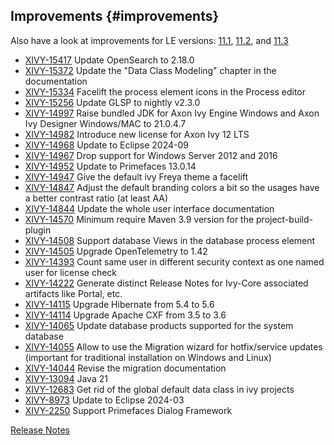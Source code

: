 ## Improvements {#improvements}

Also have a look at improvements for LE versions: [11.1](11.1#improvements), [11.2](11.2#improvements), and [11.3](11.3#improvements)

* [XIVY-15417](https://1ivy.atlassian.net/browse/XIVY-15417) Update OpenSearch to 2.18.0 
* [XIVY-15372](https://1ivy.atlassian.net/browse/XIVY-15372) Update the "Data Class Modeling" chapter in the documentation 
* [XIVY-15334](https://1ivy.atlassian.net/browse/XIVY-15334) Facelift the process element icons in the Process editor 
* [XIVY-15256](https://1ivy.atlassian.net/browse/XIVY-15256) Update GLSP to nightly v2.3.0 
* [XIVY-14997](https://1ivy.atlassian.net/browse/XIVY-14997) Raise bundled JDK for Axon Ivy Engine Windows and Axon Ivy Designer Windows/MAC to 21.0.4.7 
* [XIVY-14982](https://1ivy.atlassian.net/browse/XIVY-14982) Introduce new license for Axon Ivy 12 LTS 
* [XIVY-14968](https://1ivy.atlassian.net/browse/XIVY-14968) Update to Eclipse 2024-09 
* [XIVY-14967](https://1ivy.atlassian.net/browse/XIVY-14967) Drop support for Windows Server 2012 and 2016 
* [XIVY-14952](https://1ivy.atlassian.net/browse/XIVY-14952) Update to Primefaces 13.0.14 
* [XIVY-14947](https://1ivy.atlassian.net/browse/XIVY-14947) Give the default ivy Freya theme a facelift 
* [XIVY-14847](https://1ivy.atlassian.net/browse/XIVY-14847) Adjust the default branding colors a bit so the usages have a better contrast ratio (at least AA) 
* [XIVY-14844](https://1ivy.atlassian.net/browse/XIVY-14844) Update the whole user interface documentation 
* [XIVY-14570](https://1ivy.atlassian.net/browse/XIVY-14570) Minimum require Maven 3.9 version for the project-build-plugin 
* [XIVY-14508](https://1ivy.atlassian.net/browse/XIVY-14508) Support database Views in the database process element 
* [XIVY-14505](https://1ivy.atlassian.net/browse/XIVY-14505) Upgrade OpenTelemetry to 1.42 
* [XIVY-14393](https://1ivy.atlassian.net/browse/XIVY-14393) Count same user in different security context as one named user for license check 
* [XIVY-14222](https://1ivy.atlassian.net/browse/XIVY-14222) Generate distinct Release Notes for Ivy-Core associated artifacts like Portal, etc. 
* [XIVY-14115](https://1ivy.atlassian.net/browse/XIVY-14115) Upgrade Hibernate from 5.4 to 5.6 
* [XIVY-14114](https://1ivy.atlassian.net/browse/XIVY-14114) Upgrade Apache CXF from 3.5 to 3.6 
* [XIVY-14065](https://1ivy.atlassian.net/browse/XIVY-14065) Update database products supported for the system database 
* [XIVY-14055](https://1ivy.atlassian.net/browse/XIVY-14055) Allow to use the Migration wizard for hotfix/service updates (important for traditional installation on Windows and Linux) 
* [XIVY-14044](https://1ivy.atlassian.net/browse/XIVY-14044) Revise the migration documentation  
* [XIVY-13094](https://1ivy.atlassian.net/browse/XIVY-13094) Java 21 
* [XIVY-12683](https://1ivy.atlassian.net/browse/XIVY-12683) Get rid of the global default data class in ivy projects 
* [XIVY-8973](https://1ivy.atlassian.net/browse/XIVY-8973) Update to Eclipse 2024-03 
* [XIVY-2250](https://1ivy.atlassian.net/browse/XIVY-2250) Support Primefaces Dialog Framework  

<div class="short-links">
	<a href="${docBaseUrl}/axonivy/release-notes/index.html"
		target="_blank" rel="noopener noreferrer">
		<i class="si si-404"></i> Release Notes
	</a>
</div>